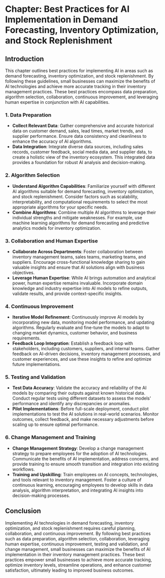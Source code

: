 Chapter: Best Practices for AI Implementation in Demand Forecasting, Inventory Optimization, and Stock Replenishment
====================================================================================================================

Introduction
------------

This chapter outlines best practices for implementing AI in areas such as demand forecasting, inventory optimization, and stock replenishment. By following these guidelines, small businesses can maximize the benefits of AI technologies and achieve more accurate tracking in their inventory management practices. These best practices encompass data preparation, algorithm selection, collaboration, continuous improvement, and leveraging human expertise in conjunction with AI capabilities.

### 1. Data Preparation

* **Collect Relevant Data**: Gather comprehensive and accurate historical data on customer demand, sales, lead times, market trends, and supplier performance. Ensure data consistency and cleanliness to enhance the accuracy of AI algorithms.
* **Data Integration**: Integrate diverse data sources, including sales records, customer feedback, social media data, and supplier data, to create a holistic view of the inventory ecosystem. This integrated data provides a foundation for robust AI analysis and decision-making.

### 2. Algorithm Selection

* **Understand Algorithm Capabilities**: Familiarize yourself with different AI algorithms suitable for demand forecasting, inventory optimization, and stock replenishment. Consider factors such as scalability, interpretability, and computational requirements to select the most appropriate algorithms for your specific needs.
* **Combine Algorithms**: Combine multiple AI algorithms to leverage their individual strengths and mitigate weaknesses. For example, use machine learning algorithms for demand forecasting and predictive analytics models for inventory optimization.

### 3. Collaboration and Human Expertise

* **Collaborate Across Departments**: Foster collaboration between inventory management teams, sales teams, marketing teams, and suppliers. Encourage cross-functional knowledge sharing to gain valuable insights and ensure that AI solutions align with business objectives.
* **Leverage Human Expertise**: While AI brings automation and analytical power, human expertise remains invaluable. Incorporate domain knowledge and industry expertise into AI models to refine outputs, validate results, and provide context-specific insights.

### 4. Continuous Improvement

* **Iterative Model Refinement**: Continuously improve AI models by incorporating new data, monitoring model performance, and updating algorithms. Regularly evaluate and fine-tune the models to adapt to changing market dynamics, customer behavior, and business requirements.
* **Feedback Loop Integration**: Establish a feedback loop with stakeholders, including customers, suppliers, and internal teams. Gather feedback on AI-driven decisions, inventory management processes, and customer experiences, and use these insights to refine and optimize future implementations.

### 5. Testing and Validation

* **Test Data Accuracy**: Validate the accuracy and reliability of the AI models by comparing their outputs against known historical data. Conduct regular tests using different datasets to assess the models' performance and identify any discrepancies or anomalies.
* **Pilot Implementations**: Before full-scale deployment, conduct pilot implementations to test the AI solutions in real-world scenarios. Monitor outcomes, collect feedback, and make necessary adjustments before scaling up to ensure optimal performance.

### 6. Change Management and Training

* **Change Management Strategy**: Develop a change management strategy to prepare employees for the adoption of AI technologies. Communicate the benefits of AI implementation, address concerns, and provide training to ensure smooth transition and integration into existing workflows.
* **Training and Upskilling**: Train employees on AI concepts, technologies, and tools relevant to inventory management. Foster a culture of continuous learning, encouraging employees to develop skills in data analysis, algorithm interpretation, and integrating AI insights into decision-making processes.

Conclusion
----------

Implementing AI technologies in demand forecasting, inventory optimization, and stock replenishment requires careful planning, collaboration, and continuous improvement. By following best practices such as data preparation, algorithm selection, collaboration, leveraging human expertise, continuous improvement, testing and validation, and change management, small businesses can maximize the benefits of AI implementation in their inventory management practices. These best practices empower small businesses to achieve more accurate tracking, optimize inventory levels, streamline operations, and enhance customer satisfaction, ultimately leading to improved business outcomes.
